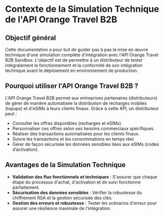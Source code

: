 # Contexte de la Simulation Technique de l'API Orange Travel B2B

## Objectif général

Cette documentation a pour but de guider pas à pas la mise en œuvre technique d'une simulation complète d'intégration avec l'API Orange Travel B2B Sandbox. L'objectif est de permettre à un distributeur de tester intégralement le fonctionnement et la conformité de son intégration technique avant le déploiement en environnement de production.

## Pourquoi utiliser l'API Orange Travel B2B ?

L'API Orange Travel B2B permet aux entreprises partenaires (distributeurs) de gérer de manière automatisée la distribution de recharges mobiles (topups) et d'eSIMs à leurs clients finaux. Grâce à cette API, un distributeur peut :

- Consulter les offres disponibles (recharges et eSIMs).
- Personnaliser ces offres selon ses besoins commerciaux spécifiques.
- Réaliser des transactions automatisées pour les clients finaux.
- Suivre les transactions et les consommations en temps réel.
- Gérer de façon sécurisée les données sensibles liées aux eSIMs (codes d’activation).

## Avantages de la Simulation Technique

- **Validation des flux fonctionnels et techniques** : S'assurer que chaque étape du processus d'achat, d'activation et de suivi fonctionne parfaitement.
- **Sécurisation des données sensibles** : Vérifier la robustesse du chiffrement RSA et la gestion sécurisée des clés.
- **Gestion des erreurs et robustesse** : Tester les scénarios d'erreur pour assurer une résilience maximale de l'intégration.



